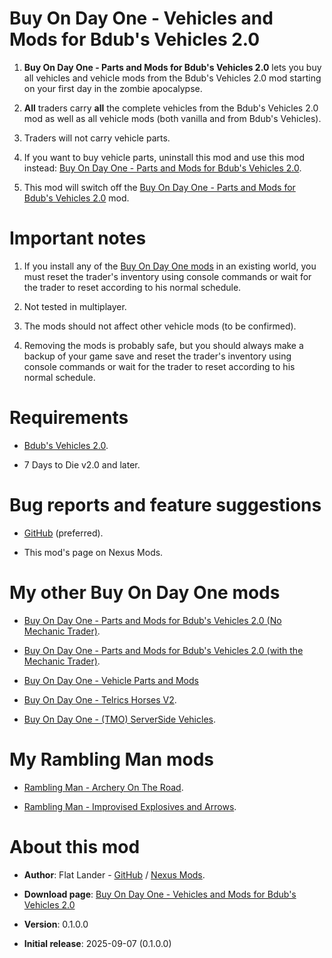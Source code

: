 # Buy On Day One - Vehicles and Mods for Bdub's Vehicles 2.0

1. **Buy On Day One - Parts and Mods for Bdub's Vehicles 2.0** lets you buy all vehicles and vehicle mods from the Bdub's Vehicles 2.0 mod starting on your first day in the zombie apocalypse.

2. **All** traders carry **all** the complete vehicles from the Bdub's Vehicles 2.0 mod as well as all vehicle mods (both vanilla and from Bdub's Vehicles).

3. Traders will not carry vehicle parts. 

4. If you want to buy vehicle parts, uninstall this mod and use this mod instead: [Buy On Day One - Parts and Mods for Bdub's Vehicles 2.0](https://www.nexusmods.com/7daystodie/mods/8566).

5. This mod will switch off the [Buy On Day One - Parts and Mods for Bdub's Vehicles 2.0](https://www.nexusmods.com/7daystodie/mods/8566) mod. 

# Important notes

1. If you install any of the [Buy On Day One mods](https://next.nexusmods.com/profile/flatlanderone/mods) in an existing world, you must reset the trader's inventory using console commands or wait for the trader to reset according to his normal schedule.

2. Not tested in multiplayer.

3. The mods should not affect other vehicle mods (to be confirmed).

4. Removing the mods is probably safe, but you should always make a backup of your game save and reset the trader's inventory using console commands or wait for the trader to reset according to his normal schedule.

# Requirements

- [Bdub's Vehicles 2.0](https://www.nexusmods.com/7daystodie/mods/342).

- 7 Days to Die v2.0 and later.

# Bug reports and feature suggestions

- [GitHub](https://github.com/flatlanderone/flatlander-releases/issues) (preferred).

- This mod's page on Nexus Mods.

# My other Buy On Day One mods

- [Buy On Day One - Parts and Mods for Bdub's Vehicles 2.0 (No Mechanic Trader)](https://www.nexusmods.com/7daystodie/mods/8566).

- [Buy On Day One - Parts and Mods for Bdub's Vehicles 2.0 (with the Mechanic Trader)](https://www.nexusmods.com/7daystodie/mods/8581).

- [Buy On Day One - Vehicle Parts and Mods](https://www.nexusmods.com/7daystodie/mods/8357)

- [Buy On Day One - Telrics Horses V2](https://www.nexusmods.com/7daystodie/mods/8371).

- [Buy On Day One - (TMO) ServerSide Vehicles](https://www.nexusmods.com/7daystodie/mods/8378).

# My Rambling Man mods

- [Rambling Man - Archery On The Road](https://www.nexusmods.com/7daystodie/mods/8512).

- [Rambling Man - Improvised Explosives and Arrows](https://www.nexusmods.com/7daystodie/mods/8456).

# About this mod

- **Author**: Flat Lander - [GitHub](https://github.com/flatlanderone/flatlander-releases) / [Nexus Mods](https://next.nexusmods.com/profile/flatlanderone).

- **Download page**: [Buy On Day One - Vehicles and Mods for Bdub's Vehicles 2.0](https://www.nexusmods.com/7daystodie/mods/8565)

- **Version**: 0.1.0.0

- **Initial release**: 2025-09-07 (0.1.0.0)

